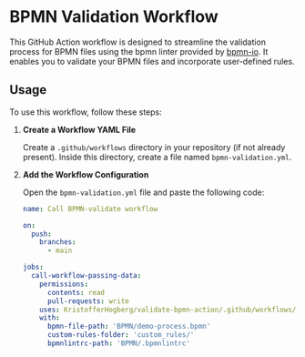 # BPMN Validation Workflow

This GitHub Action workflow is designed to streamline the validation process for BPMN files using the bpmn linter provided by [bpmn-io](https://github.com/bpmn-io). It enables you to validate your BPMN files and incorporate user-defined rules.

## Usage

To use this workflow, follow these steps:

1. **Create a Workflow YAML File**

   Create a `.github/workflows` directory in your repository (if not already present). Inside this directory, create a file named `bpmn-validation.yml`.

2. **Add the Workflow Configuration**

   Open the `bpmn-validation.yml` file and paste the following code:

   ```yaml
   name: Call BPMN-validate workflow

   on:
     push:
       branches:
         - main

   jobs:
     call-workflow-passing-data:
       permissions:
         contents: read
         pull-requests: write
       uses: KristofferHogberg/validate-bpmn-action/.github/workflows/validate-bpmn.yml@main
       with:
         bpmn-file-path: 'BPMN/demo-process.bpmn'
         custom-rules-folder: 'custom_rules/'
         bpmnlintrc-path: 'BPMN/.bpmnlintrc'
